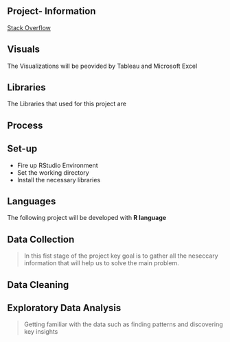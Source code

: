 
## Project- Information
[Stack Overflow](https://www.kaggle.com/stackoverflow/stackoverflow)

## Visuals
The Visualizations will be peovided by Tableau and Microsoft Excel 
## Libraries
The Libraries that used for this project are 
## Process 
## Set-up
* Fire up RStudio Environment
* Set the working directory
* Install the necessary libraries 

## Languages
The following project will be developed with **R language**
## Data Collection
>In this fist stage of the project key goal is to gather all the neseccary information that will help us to solve
the main problem.
## Data Cleaning
## Exploratory Data Analysis
>Getting familiar with the data such as finding patterns and discovering key insights
